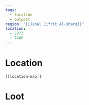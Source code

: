 ```yaml
---
tags:
  - location
  - outpost
region: "[[Jabal Eifrit Al-sharq]]"
location:
  - 5373
  - 7486
---
```

# Location
```meta-bind-embed
[[location-map]]
```
# Loot
